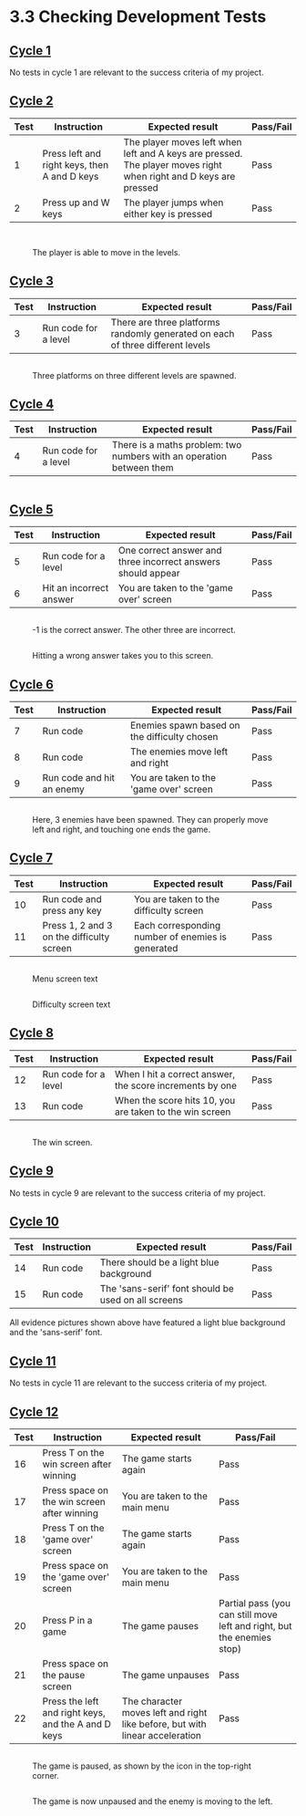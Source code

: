 # 3.3 Checking Development Tests

## [Cycle 1](../design-and-development/cycle-1.md)

No tests in cycle 1 are relevant to the success criteria of my project.

## [Cycle 2](../design-and-development/2.2.2-cycle-2.md)

| Test | Instruction                                  | Expected result                                                                                                  | Pass/Fail |
| ---- | -------------------------------------------- | ---------------------------------------------------------------------------------------------------------------- | --------- |
| 1    | Press left and right keys, then A and D keys | The player moves left when left and A keys are pressed. The player moves right when right and D keys are pressed | Pass      |
| 2    | Press up and W keys                          | The player jumps when either key is pressed                                                                      | Pass      |

<figure><img src="../.gitbook/assets/image (34).png" alt=""><figcaption></figcaption></figure>

<figure><img src="../.gitbook/assets/image (35).png" alt=""><figcaption><p>The player is able to move in the levels.</p></figcaption></figure>

## [Cycle 3](../design-and-development/2.2.3-cycle-3.md)

| Test | Instruction          | Expected result                                                                | Pass/Fail |
| ---- | -------------------- | ------------------------------------------------------------------------------ | --------- |
| 3    | Run code for a level | There are three platforms randomly generated on each of three different levels | Pass      |

<figure><img src="../.gitbook/assets/image (36).png" alt=""><figcaption><p>Three platforms on three different levels are spawned.</p></figcaption></figure>

## [Cycle 4](../design-and-development/2.2.4-cycle-4.md)

| Test | Instruction          | Expected result                                                      | Pass/Fail |
| ---- | -------------------- | -------------------------------------------------------------------- | --------- |
| 4    | Run code for a level | There is a maths problem: two numbers with an operation between them | Pass      |

<figure><img src="../.gitbook/assets/image (37).png" alt=""><figcaption></figcaption></figure>

## [Cycle 5](../design-and-development/2.2.5-cycle-5.md)

| Test | Instruction             | Expected result                                              | Pass/Fail |
| ---- | ----------------------- | ------------------------------------------------------------ | --------- |
| 5    | Run code for a level    | One correct answer and three incorrect answers should appear | Pass      |
| 6    | Hit an incorrect answer | You are taken to the 'game over' screen                      | Pass      |

<figure><img src="../.gitbook/assets/image (38).png" alt=""><figcaption><p>-1 is the correct answer. The other three are incorrect.</p></figcaption></figure>

<figure><img src="../.gitbook/assets/image (39).png" alt=""><figcaption><p>Hitting a wrong answer takes you to this screen.</p></figcaption></figure>

## [Cycle 6](../design-and-development/2.2.6-cycle-6.md)

| Test | Instruction               | Expected result                              | Pass/Fail |
| ---- | ------------------------- | -------------------------------------------- | --------- |
| 7    | Run code                  | Enemies spawn based on the difficulty chosen | Pass      |
| 8    | Run code                  | The enemies move left and right              | Pass      |
| 9    | Run code and hit an enemy | You are taken to the 'game over' screen      | Pass      |

<figure><img src="../.gitbook/assets/image (40).png" alt=""><figcaption><p>Here, 3 enemies have been spawned. They can properly move left and right, and touching one ends the game.</p></figcaption></figure>

## [Cycle 7](../design-and-development/2.2.7-cycle-7.md)

| Test | Instruction                               | Expected result                                   | Pass/Fail |
| ---- | ----------------------------------------- | ------------------------------------------------- | --------- |
| 10   | Run code and press any key                | You are taken to the difficulty screen            | Pass      |
| 11   | Press 1, 2 and 3 on the difficulty screen | Each corresponding number of enemies is generated | Pass      |

<figure><img src="../.gitbook/assets/image (1).png" alt=""><figcaption><p>Menu screen text</p></figcaption></figure>

<figure><img src="../.gitbook/assets/image (1) (1).png" alt=""><figcaption><p>Difficulty screen text</p></figcaption></figure>

## [Cycle 8](../design-and-development/2.2.8-cycle-8.md)

| Test | Instruction          | Expected result                                          | Pass/Fail |
| ---- | -------------------- | -------------------------------------------------------- | --------- |
| 12   | Run code for a level | When I hit a correct answer, the score increments by one | Pass      |
| 13   | Run code             | When the score hits 10, you are taken to the win screen  | Pass      |

<figure><img src="../.gitbook/assets/image (2).png" alt=""><figcaption><p>The win screen.</p></figcaption></figure>

## [Cycle 9](../design-and-development/2.2.9-cycle-9.md)

No tests in cycle 9 are relevant to the success criteria of my project.

## [Cycle 10](../design-and-development/2.2.10-cycle-10.md)

| Test | Instruction | Expected result                                     | Pass/Fail |
| ---- | ----------- | --------------------------------------------------- | --------- |
| 14   | Run code    | There should be a light blue background             | Pass      |
| 15   | Run code    | The 'sans-serif' font should be used on all screens | Pass      |

All evidence pictures shown above have featured a light blue background and the 'sans-serif' font.

## [Cycle 11](../design-and-development/2.2.11-cycle-11.md)

No tests in cycle 11 are relevant to the success criteria of my project.

## [Cycle 12](../design-and-development/2.2.12-cycle-12.md)

| Test | Instruction                                         | Expected result                                                              | Pass/Fail                                                              |
| ---- | --------------------------------------------------- | ---------------------------------------------------------------------------- | ---------------------------------------------------------------------- |
| 16   | Press T on the win screen after winning             | The game starts again                                                        | Pass                                                                   |
| 17   | Press space on the win screen after winning         | You are taken to the main menu                                               | Pass                                                                   |
| 18   | Press T on the 'game over' screen                   | The game starts again                                                        | Pass                                                                   |
| 19   | Press space on the 'game over' screen               | You are taken to the main menu                                               | Pass                                                                   |
| 20   | Press P in a game                                   | The game pauses                                                              | Partial pass (you can still move left and right, but the enemies stop) |
| 21   | Press space on the pause screen                     | The game unpauses                                                            | Pass                                                                   |
| 22   | Press the left and right keys, and the A and D keys | The character moves left and right like before, but with linear acceleration | Pass                                                                   |

<figure><img src="../.gitbook/assets/image (3).png" alt=""><figcaption><p>The game is paused, as shown by the icon in the top-right corner.</p></figcaption></figure>

<figure><img src="../.gitbook/assets/image (4).png" alt=""><figcaption><p>The game is now unpaused and the enemy is moving to the left.</p></figcaption></figure>
